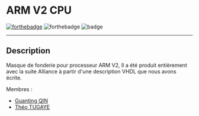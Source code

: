 # ARM V2 CPU
[![forthebadge](https://forthebadge.com/images/badges/made-with-c-plus-plus.svg)](https://forthebadge.com) ![forthebadge](https://forthebadge.com/images/badges/powered-by-coffee.svg) ![badge](https://svgshare.com/i/fb4.svg)
***

## Description
Masque de fonderie pour processeur ARM V2,
Il a été produit entièrement avec la suite Alliance à partir d'une description VHDL que nous avons écrite. 

Membres :
- [Guanting QIN](https://github.com/GustavoQIN)
- [Théo TUGAYE](https://github.com/Alhucarr)
